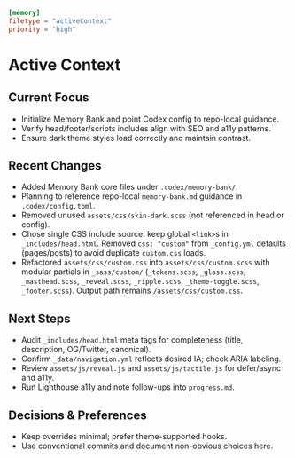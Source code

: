 ```toml
[memory]
filetype = "activeContext"
priority = "high"
```

# Active Context

## Current Focus
- Initialize Memory Bank and point Codex config to repo-local guidance.
- Verify head/footer/scripts includes align with SEO and a11y patterns.
- Ensure dark theme styles load correctly and maintain contrast.

## Recent Changes
- Added Memory Bank core files under `.codex/memory-bank/`.
- Planning to reference repo-local `memory-bank.md` guidance in `.codex/config.toml`.
- Removed unused `assets/css/skin-dark.scss` (not referenced in head or config).
- Chose single CSS include source: keep global `<link>`s in `_includes/head.html`.
  Removed `css: "custom"` from `_config.yml` defaults (pages/posts) to avoid
  duplicate `custom.css` loads.
- Refactored `assets/css/custom.css` into `assets/css/custom.scss` with modular
  partials in `_sass/custom/` (`_tokens.scss`, `_glass.scss`, `_masthead.scss`,
  `_reveal.scss`, `_ripple.scss`, `_theme-toggle.scss`, `_footer.scss`). Output
  path remains `/assets/css/custom.css`.

## Next Steps
- Audit `_includes/head.html` meta tags for completeness (title, description, OG/Twitter, canonical).
- Confirm `_data/navigation.yml` reflects desired IA; check ARIA labeling.
- Review `assets/js/reveal.js` and `assets/js/tactile.js` for defer/async and a11y.
- Run Lighthouse a11y and note follow-ups into `progress.md`.

## Decisions & Preferences
- Keep overrides minimal; prefer theme-supported hooks.
- Use conventional commits and document non-obvious choices here.
